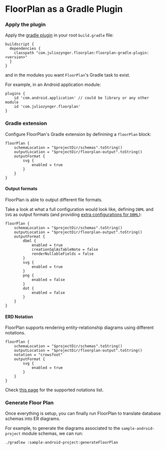 # FloorPlan as a Gradle Plugin

### Apply the plugin

Apply the [gradle plugin](https://plugins.gradle.org/plugin/com.juliozynger.floorplan) in your root `build.gradle` file:

```
buildscript {
  dependencies {
    classpath "com.juliozynger.floorplan:floorplan-gradle-plugin:<version>"
  }
}
```

and in the modules you want `FloorPlan`'s Gradle task to exist.

For example, in an Android application module:

```
plugins {
    id 'com.android.application' // could be library or any other module
    id 'com.juliozynger.floorplan'
}
```

### Gradle extension

Configure FloorPlan's Gradle extension by definining a `floorPlan` block:

```
floorPlan {
    schemaLocation = "$projectDir/schemas".toString()
    outputLocation = "$projectDir/floorplan-output".toString()
    outputFormat {
        svg {
            enabled = true
        }
    }
}
```

#### Output formats

FloorPlan is able to output different file formats.

Take a look at what a full configuration would look like, defining `DBML` and `SVG` as output formats (and providing [extra configurations for `DBML`](../run/#output-format)):

```
floorPlan {
    schemaLocation = "$projectDir/schemas".toString()
    outputLocation = "$projectDir/floorplan-output".toString()
    outputFormat {
        dbml {
            enabled = true
            creationSqlAsTableNote = false
            renderNullableFields = false
        }
        svg {
            enabled = true
        }
        png {
            enabled = false
        }
        dot {
            enabled = false
        }
    }
}
```

#### ERD Notation

FloorPlan supports rendering entity-relationship diagrams using different notations.

```
floorPlan {
    schemaLocation = "$projectDir/schemas".toString()
    outputLocation = "$projectDir/floorplan-output".toString()
    notation = "crowsfoot"
    outputFormat {
        svg {
            enabled = true
        }
    }
}
```

Check [this page](../run/#supported-notations) for the supported notations list.

### Generate Floor Plan

Once everything is setup, you can finally run FloorPlan to translate database schemas into ER diagrams.

For example, to generate the diagrams associated to the `sample-android-project` module schemas, we can run:

```
./gradlew :sample-android-project:generateFloorPlan
```
